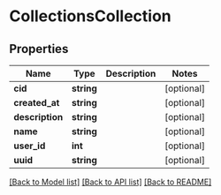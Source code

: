 # CollectionsCollection

## Properties
Name | Type | Description | Notes
------------ | ------------- | ------------- | -------------
**cid** | **string** |  | [optional] 
**created_at** | **string** |  | [optional] 
**description** | **string** |  | [optional] 
**name** | **string** |  | [optional] 
**user_id** | **int** |  | [optional] 
**uuid** | **string** |  | [optional] 

[[Back to Model list]](../README.md#documentation-for-models) [[Back to API list]](../README.md#documentation-for-api-endpoints) [[Back to README]](../README.md)


